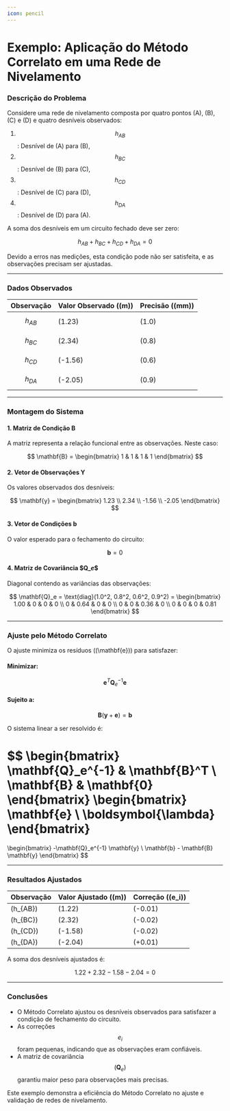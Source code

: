 ```yaml
---
icon: pencil
---
```


# Exemplo: Aplicação do Método Correlato em uma Rede de Nivelamento

### Descrição do Problema

Considere uma rede de nivelamento composta por quatro pontos (A), (B), (C) e (D) e quatro desníveis observados:

1. $$h_{AB}$$: Desnível de (A) para (B),
2. $$h_{BC}$$: Desnível de (B) para (C),
3. $$h_{CD}$$: Desnível de (C) para (D),
4. $$h_{DA}$$: Desnível de (D) para (A).

A soma dos desníveis em um circuito fechado deve ser zero:

$$
h_{AB} + h_{BC} + h_{CD} + h_{DA} = 0
$$

Devido a erros nas medições, esta condição pode não ser satisfeita, e as observações precisam ser ajustadas.

***

### Dados Observados

| Observação | Valor Observado ((m)) | Precisão ((mm)) |
| ---------- | --------------------- | --------------- |
| $$h_{AB}$$ | (1.23)                | (1.0)           |
| $$h_{BC}$$ | (2.34)                | (0.8)           |
| $$h_{CD}$$ | (-1.56)               | (0.6)           |
| $$h_{DA}$$ | (-2.05)               | (0.9)           |

***

### Montagem do Sistema

#### 1. Matriz de Condição B

A matriz representa a relação funcional entre as observações. Neste caso:

$$
\mathbf{B} = \begin{bmatrix}
1 & 1 & 1 & 1
\end{bmatrix}
$$

#### 2. Vetor de Observações Y

Os valores observados dos desníveis:

$$
\mathbf{y} = \begin{bmatrix}
1.23 \\
2.34 \\
-1.56 \\
-2.05
\end{bmatrix}
$$

#### 3. Vetor de Condições b

O valor esperado para o fechamento do circuito:

$$
\mathbf{b} = 0
$$

#### 4. Matriz de Covariância \$$\mathbf{Q}\_e \$$

Diagonal contendo as variâncias das observações:

$$
\mathbf{Q}_e = \text{diag}(1.0^2, 0.8^2, 0.6^2, 0.9^2) = 
\begin{bmatrix}
1.00 & 0    & 0    & 0    \\
0    & 0.64 & 0    & 0    \\
0    & 0    & 0.36 & 0    \\
0    & 0    & 0    & 0.81
\end{bmatrix}
$$

***

### Ajuste pelo Método Correlato

O ajuste minimiza os resíduos ((\mathbf{e})) para satisfazer:

#### Minimizar:

$$
\mathbf{e}^T \mathbf{Q}_e^{-1} \mathbf{e}
$$

#### Sujeito a:

$$
\mathbf{B} (\mathbf{y} + \mathbf{e}) = \mathbf{b}
$$

O sistema linear a ser resolvido é:

$$
\begin{bmatrix}
\mathbf{Q}_e^{-1} & \mathbf{B}^T \\
\mathbf{B} & \mathbf{0}
\end{bmatrix}
\begin{bmatrix}
\mathbf{e} \\
\boldsymbol{\lambda}
\end{bmatrix}
=
\begin{bmatrix}
-\mathbf{Q}_e^{-1} \mathbf{y} \\
\mathbf{b} - \mathbf{B} \mathbf{y}
\end{bmatrix}
$$

***

### Resultados Ajustados

| Observação | Valor Ajustado ((m)) | Correção ((e\_i)) |
| ---------- | -------------------- | ----------------- |
| (h\_{AB})  | (1.22)               | (-0.01)           |
| (h\_{BC})  | (2.32)               | (-0.02)           |
| (h\_{CD})  | (-1.58)              | (-0.02)           |
| (h\_{DA})  | (-2.04)              | (+0.01)           |

A soma dos desníveis ajustados é:

$$
1.22 + 2.32 - 1.58 - 2.04 = 0
$$

***

### Conclusões

* O Método Correlato ajustou os desníveis observados para satisfazer a condição de fechamento do circuito.
* As correções $$e_i$$foram pequenas, indicando que as observações eram confiáveis.
* A matriz de covariância $$(\mathbf{Q}_e)$$ garantiu maior peso para observações mais precisas.

Este exemplo demonstra a eficiência do Método Correlato no ajuste e validação de redes de nivelamento.



